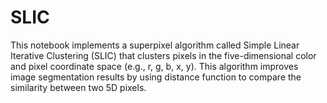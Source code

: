 # SLIC

This notebook implements a superpixel algorithm called Simple Linear Iterative Clustering (SLIC) that clusters pixels in the five-dimensional color and pixel coordinate space (e.g., r, g, b, x, y). This algorithm improves image segmentation results by  using distance function to compare the similarity between two 5D pixels. 
